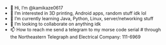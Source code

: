 - 👋 Hi, I’m @kamikaze0617
- 👀 I’m interested in 3D printing, Android apps, random stuff idk lol
- 🌱 I’m currently learning Java, Python, Linux, server/networking stuff
- 💞️ I’m looking to collaborate on anything idk
- 📫 How to reach me send a telegram to my morse code serial # through the Northeastern Telegraph and Electrical Company: 111-6969

<!---
kamikaze0617/kamikaze0617 is a ✨ special ✨ repository because its `README.md` (this file) appears on your GitHub profile.
You can click the Preview link to take a look at your changes.
--->
